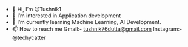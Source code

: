 - 👋 Hi, I’m @Tushnik1
- 👀 I’m interested in Application development
- 🌱 I’m currently learning Machine Learning, AI Development.
- 📫 How to reach me Gmail:- tushnik76dutta@gmail.com Instagram:- @techycatter

<!---
Tushnik1/Tushnik1 is a ✨ special ✨ repository because its `README.md` (this file) appears on your GitHub profile.
You can click the Preview link to take a look at your changes.
--->
